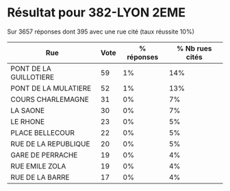 # Résultat pour 382-LYON 2EME

Sur 3657 réponses dont 395 avec une rue cité (taux réussite 10%)

| Rue | Vote | % réponses | % Nb rues cités|
|-----|------|------------|----------------|
| PONT DE LA GUILLOTIERE | 59 | 1% | 14%|
| PONT DE LA MULATIERE | 52 | 1% | 13%|
| COURS CHARLEMAGNE | 31 | 0% | 7%|
| LA SAONE | 30 | 0% | 7%|
| LE RHONE | 23 | 0% | 5%|
| PLACE BELLECOUR | 22 | 0% | 5%|
| RUE DE LA REPUBLIQUE | 20 | 0% | 5%|
| GARE DE PERRACHE | 19 | 0% | 4%|
| RUE EMILE ZOLA | 19 | 0% | 4%|
| RUE DE LA BARRE | 17 | 0% | 4%|
